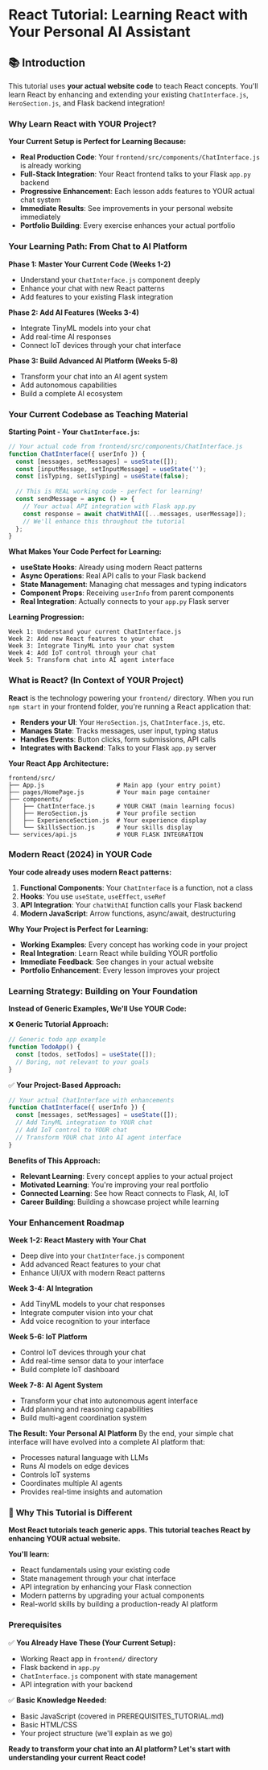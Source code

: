 # React Tutorial: Learning React with Your Personal AI Assistant

## 📚 Introduction

This tutorial uses **your actual website code** to teach React concepts. You'll learn React by enhancing and extending your existing `ChatInterface.js`, `HeroSection.js`, and Flask backend integration!

### Why Learn React with YOUR Project?

**Your Current Setup is Perfect for Learning Because:**
- **Real Production Code**: Your `frontend/src/components/ChatInterface.js` is already working
- **Full-Stack Integration**: Your React frontend talks to your Flask `app.py` backend
- **Progressive Enhancement**: Each lesson adds features to YOUR actual chat system
- **Immediate Results**: See improvements in your personal website immediately
- **Portfolio Building**: Every exercise enhances your actual portfolio

### Your Learning Path: From Chat to AI Platform

**Phase 1: Master Your Current Code (Weeks 1-2)**
- Understand your `ChatInterface.js` component deeply
- Enhance your chat with new React patterns
- Add features to your existing Flask integration

**Phase 2: Add AI Features (Weeks 3-4)**
- Integrate TinyML models into your chat
- Add real-time AI responses
- Connect IoT devices through your chat interface

**Phase 3: Build Advanced AI Platform (Weeks 5-8)**
- Transform your chat into an AI agent system
- Add autonomous capabilities
- Build a complete AI ecosystem

### Your Current Codebase as Teaching Material

**Starting Point - Your `ChatInterface.js`:**
```jsx
// Your actual code from frontend/src/components/ChatInterface.js
function ChatInterface({ userInfo }) {
  const [messages, setMessages] = useState([]);
  const [inputMessage, setInputMessage] = useState('');
  const [isTyping, setIsTyping] = useState(false);
  
  // This is REAL working code - perfect for learning!
  const sendMessage = async () => {
    // Your actual API integration with Flask app.py
    const response = await chatWithAI([...messages, userMessage]);
    // We'll enhance this throughout the tutorial
  };
}
```

**What Makes Your Code Perfect for Learning:**
- **useState Hooks**: Already using modern React patterns
- **Async Operations**: Real API calls to your Flask backend
- **State Management**: Managing chat messages and typing indicators
- **Component Props**: Receiving `userInfo` from parent components
- **Real Integration**: Actually connects to your `app.py` Flask server

**Learning Progression:**
```
Week 1: Understand your current ChatInterface.js
Week 2: Add new React features to your chat
Week 3: Integrate TinyML into your chat system
Week 4: Add IoT control through your chat
Week 5: Transform chat into AI agent interface
```

### What is React? (In Context of YOUR Project)

**React** is the technology powering your `frontend/` directory. When you run `npm start` in your frontend folder, you're running a React application that:

- **Renders your UI**: Your `HeroSection.js`, `ChatInterface.js`, etc.
- **Manages State**: Tracks messages, user input, typing status
- **Handles Events**: Button clicks, form submissions, API calls
- **Integrates with Backend**: Talks to your Flask `app.py` server

**Your React App Architecture:**
```
frontend/src/
├── App.js                    # Main app (your entry point)
├── pages/HomePage.js         # Your main page container
├── components/
│   ├── ChatInterface.js      # YOUR CHAT (main learning focus)
│   ├── HeroSection.js        # Your profile section
│   ├── ExperienceSection.js  # Your experience display
│   └── SkillsSection.js      # Your skills display
└── services/api.js           # YOUR FLASK INTEGRATION
```

### Modern React (2024) in YOUR Code

**Your code already uses modern React patterns:**

1. **Functional Components**: Your `ChatInterface` is a function, not a class
2. **Hooks**: You use `useState`, `useEffect`, `useRef`
3. **API Integration**: Your `chatWithAI` function calls your Flask backend
4. **Modern JavaScript**: Arrow functions, async/await, destructuring

**Why Your Project is Perfect for Learning:**
- **Working Examples**: Every concept has working code in your project
- **Real Integration**: Learn React while building YOUR portfolio
- **Immediate Feedback**: See changes in your actual website
- **Portfolio Enhancement**: Every lesson improves your project

### Learning Strategy: Building on Your Foundation

**Instead of Generic Examples, We'll Use YOUR Code:**

❌ **Generic Tutorial Approach:**
```jsx
// Generic todo app example
function TodoApp() {
  const [todos, setTodos] = useState([]);
  // Boring, not relevant to your goals
}
```

✅ **Your Project-Based Approach:**
```jsx
// Your actual ChatInterface with enhancements
function ChatInterface({ userInfo }) {
  const [messages, setMessages] = useState([]);
  // Add TinyML integration to YOUR chat
  // Add IoT control to YOUR chat
  // Transform YOUR chat into AI agent interface
}
```

**Benefits of This Approach:**
- **Relevant Learning**: Every concept applies to your actual project
- **Motivated Learning**: You're improving your real portfolio
- **Connected Learning**: See how React connects to Flask, AI, IoT
- **Career Building**: Building a showcase project while learning

### Your Enhancement Roadmap

**Week 1-2: React Mastery with Your Chat**
- Deep dive into your `ChatInterface.js` component
- Add advanced React features to your chat
- Enhance UI/UX with modern React patterns

**Week 3-4: AI Integration**
- Add TinyML models to your chat responses
- Integrate computer vision into your chat
- Add voice recognition to your interface

**Week 5-6: IoT Platform**
- Control IoT devices through your chat
- Add real-time sensor data to your interface
- Build complete IoT dashboard

**Week 7-8: AI Agent System**
- Transform your chat into autonomous agent interface
- Add planning and reasoning capabilities
- Build multi-agent coordination system

**The Result: Your Personal AI Platform**
By the end, your simple chat interface will have evolved into a complete AI platform that:
- Processes natural language with LLMs
- Runs AI models on edge devices
- Controls IoT systems
- Coordinates multiple AI agents
- Provides real-time insights and automation

### 🎯 **Why This Tutorial is Different**

**Most React tutorials teach generic apps. This tutorial teaches React by enhancing YOUR actual website.**

**You'll learn:**
- React fundamentals using your existing code
- State management through your chat interface
- API integration by enhancing your Flask connection
- Modern patterns by upgrading your actual components
- Real-world skills by building a production-ready AI platform

### Prerequisites

✅ **You Already Have These (Your Current Setup):**
- Working React app in `frontend/` directory
- Flask backend in `app.py`
- `ChatInterface.js` component with state management
- API integration with your backend

✅ **Basic Knowledge Needed:**
- Basic JavaScript (covered in PREREQUISITES_TUTORIAL.md)
- Basic HTML/CSS
- Your project structure (we'll explain as we go)

**Ready to transform your chat into an AI platform? Let's start with understanding your current React code!** 